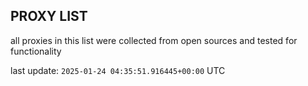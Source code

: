 ## PROXY LIST

all proxies in this list were collected from open sources and tested for functionality

last update: `2025-01-24 04:35:51.916445+00:00` UTC